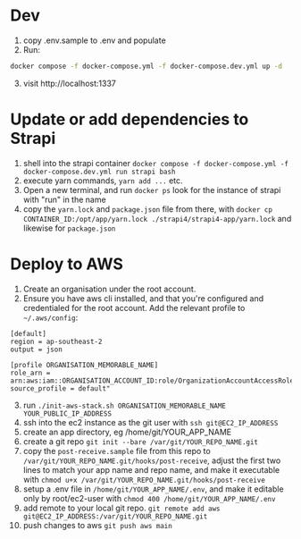 # Dev

1. copy .env.sample to .env and populate
2. Run:
```bash
docker compose -f docker-compose.yml -f docker-compose.dev.yml up -d
```
3. visit http://localhost:1337

# Update or add dependencies to Strapi
1. shell into the strapi container `docker compose -f docker-compose.yml -f docker-compose.dev.yml run strapi bash`
2. execute yarn commands, `yarn add ...` etc. 
3. Open a new terminal, and run `docker ps` look for the instance of strapi with "run" in the name
4. copy the `yarn.lock` and `package.json` file from there, with `docker cp CONTAINER_ID:/opt/app/yarn.lock ./strapi4/strapi4-app/yarn.lock` and likewise for `package.json`

# Deploy to AWS
1. Create an organisation under the root account.
2. Ensure you have aws cli installed, and that you're configured and credentialed for the root account.
Add the relevant profile to `~/.aws/config`:
```
[default]
region = ap-southeast-2
output = json

[profile ORGANISATION_MEMORABLE_NAME]
role_arn = arn:aws:iam::ORGANISATION_ACCOUNT_ID:role/OrganizationAccountAccessRole
source_profile = default"
```
3. run `./init-aws-stack.sh ORGANISATION_MEMORABLE_NAME YOUR_PUBLIC_IP_ADDRESS`
4. ssh into the ec2 instance as the git user with `ssh git@EC2_IP_ADDRESS`
5. create an app directory, eg /home/git/YOUR_APP_NAME
6. create a git repo `git init --bare /var/git/YOUR_REPO_NAME.git`
7. copy the `post-receive.sample` file from this repo to `/var/git/YOUR_REPO_NAME.git/hooks/post-receive`, adjust the first two lines to match your app name and repo name, and make it executable with `chmod u+x /var/git/YOUR_REPO_NAME.git/hooks/post-receive`
8. setup a .env file in `/home/git/YOUR_APP_NAME/.env`, and make it editable only by root/ec2-user with `chmod 400 /home/git/YOUR_APP_NAME/.env`
9. add remote to your local git repo. `git remote add aws git@EC2_IP_ADDRESS:/var/git/YOUR_REPO_NAME.git`
10. push changes to aws `git push aws main`
